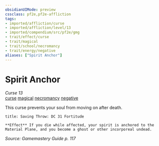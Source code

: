 ```yaml
---
obsidianUIMode: preview
cssclass: pf2e,pf2e-affliction
tags:
- imported/affliction/curse
- imported/affliction/level/13
- imported/compendium/src/pf2e/gmg
- trait/effect/curse
- trait/magical
- trait/school/necromancy
- trait/energy/negative
aliases: ["Spirit Anchor"]
---
```

# Spirit Anchor
*Curse 13*  
[curse](curse.md)  [magical](magical.md)  [necromancy](necromancy.md)  [negative](negative.md)  

This curse prevents your soul from moving on after death.

```ad-inline-affliction
title: Saving Throw: DC 31 Fortitude

**Effect** If you die while affected, your spirit is anchored to the Material Plane, and you become a ghost or other incorporeal undead.
```

*Source: Gamemastery Guide p. 117*